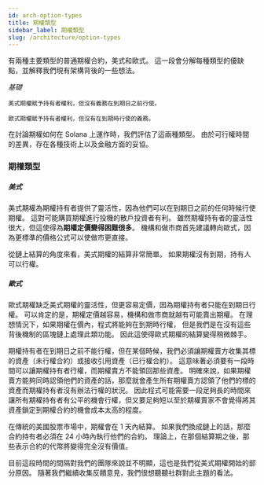 ```yaml
---
id: arch-option-types
title: 期權類型
sidebar_label: 期權類型
slug: /architecture/option-types
---
```


有兩種主要類型的普通期權合約，美式和歐式。 這一段會分解每種類型的優缺點，並解釋我們現有架構背後的一些想法。

*基礎*
```
美式期權賦予持有者權利，但沒有義務在到期日之前行使。

歐式期權賦予持有者權利，但沒有在到期時行使的義務。
```

在討論期權如何在 Solana 上運作時，我們評估了這兩種類型。 由於可行權時間的差異，存在各種技術上以及金融方面的妥協。

### 期權類型

##### 美式
美式期權為期權持有者提供了靈活性，因為他們可以在到期日之前的任何時候行使期權。 這對可能購買期權進行投機的散戶投資者有利。 雖然期權持有者的靈活性很大，但這使得為**期權定價變得困難很多**。 機構和做市商首先建議轉向歐式，因為更標準的價格公式可以使做市更直接。

從鏈上結算的角度來看，美式期權的結算非常簡單。 如果期權沒有到期，持有人可以行權。

##### 歐式
歐式期權缺乏美式期權的靈活性，但更容易定價，因為期權持有者只能在到期日行權。 可以肯定的是，期權定價越容易，機構和做市商就越有可能賣出期權。 在理想情況下，如果期權在價內，程式將能夠在到期時行權， 但是我們是在沒有這些背後機制的區塊鏈上處理此類功能。 因此這使得歐式期權的結算變得稍微棘手。

期權持有者在到期日之前不能行權，但在某個時候，我們必須讓期權賣方收集其標的資產（未行權合約）或接收引用資產（已行權合約）。 這意味著必須要有一段時間可以讓期權持有者行權，而期權賣方不能領回那些資產。 明確來說，如果期權賣方能夠同時認領他們的資產的話，那麼就會產生所有期權賣方認領了他們的標的資產而期權持有者沒有辦法行權的狀況。 因此程式可能需要一段足夠長的時間來讓所有期權持有者有公平的機會行權，但又要足夠短以至於期權賣家不會覺得將其資產鎖定到期權合約的機會成本太高的程度。

在傳統的美國股票市場中，期權會在 1 天內結算。 如果我們換成鏈上的話，那麼合約持有者必須在 24 小時內執行他們的合約。 理論上，在那個結算期之後，那些表示合約的代幣將變得完全沒有價值。

目前這段時間的間隔對我們的團隊來說並不明顯，這也是我們從美式期權開始的部分原因。 隨著我們繼續收集反饋意見，我們很想聽聽社群對此主題的看法。
